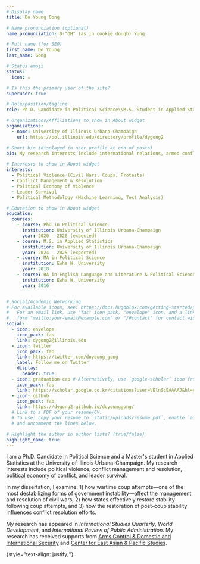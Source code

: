 ```yaml
---
# Display name
title: Do Young Gong

# Name pronunciation (optional)
name_pronunciation: D-"OH" (as in cookie dough) Yung

# Full name (for SEO)
first_name: Do Young
last_name: Gong

# Status emoji
status:
  icon: ☕️

# Is this the primary user of the site?
superuser: true

# Role/position/tagline
role: Ph.D. Candidate in Political Science\\M.S. Student in Applied Statistics

# Organizations/Affiliations to show in About widget
organizations:
  - name: University of Illinois Urbana-Champaign
    url: https://pol.illinois.edu/directory/profile/dygong2

# Short bio (displayed in user profile at end of posts)
bio: My research interests include international relations, armed conflicts, the interdependence between political violence, and leader survival.

# Interests to show in About widget
interests:
  - Political Violence (Civil Wars, Coups, Protests)
  - Conflict Management & Resolution
  - Political Economy of Violence
  - Leader Survival
  - Political Methodology (Machine Learning, Text Analysis)

# Education to show in About widget
education:
  courses:
    - course: PhD in Political Science
      institution: University of Illinois Urbana-Champaign
      year: 2020 - 2026 (expected)
    - course: M.S. in Applied Statistics
      institution: University of Illinois Urbana-Champaign
      year: 2024 - 2025 (expected)
    - course: MA in Political Science
      institution: Ewha W. University 
      year: 2018
    - course: BA in English Language and Literature & Political Science
      institution: Ewha W. University
      year: 2016


# Social/Academic Networking
# For available icons, see: https://docs.hugoblox.com/getting-started/page-builder/#icons
#   For an email link, use "fas" icon pack, "envelope" icon, and a link in the
#   form "mailto:your-email@example.com" or "/#contact" for contact widget.
social:
  - icon: envelope
    icon_pack: fas
    link: dygong2@illinois.edu
  - icon: twitter
    icon_pack: fab
    link: https://twitter.com/doyoung_gong
    label: Follow me on Twitter
    display:
      header: true
  - icon: graduation-cap # Alternatively, use `google-scholar` icon from `ai` icon pack
    icon_pack: fas
    link: https://scholar.google.co.kr/citations?user=VElnScEAAAAJ&hl=en
  - icon: github
    icon_pack: fab
    link: https://dygong2.github.io/doyounggong/
  # Link to a PDF of your resume/CV.
  # To use: copy your resume to `static/uploads/resume.pdf`, enable `ai` icons in `params.yaml`,
  # and uncomment the lines below.

# Highlight the author in author lists? (true/false)
highlight_name: true
---
```


I am a Ph.D. Candidate in Political Science and a Master's student in Applied Statistics at the University of Illinois Urbana-Champaign. My research interests include political violence, conflict management and resolution, political economy of conflict, and leader survival. 

In my dissertation, I examine: 1) how wartime coup attempts—one of the most destabilizing forms of government instability—affect the management and resolution of civil wars, 2) how states effectively restore stability following coup attempts, and 3) how the restoration of post-coup stability influences conflict resolution efforts. 

My research has appeared in *International Studies Quarterly*, *World Development*, and *International Review of Public Administration*. My research has received supports from [Arms Control & Domestic and International Security](https://acdis.illinois.edu) and [Center for East Asian & Pacific Studies](https://ceaps.illinois.edu).

{style="text-align: justify;"}
